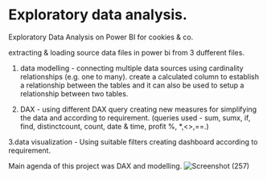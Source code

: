 # Exploratory data analysis.
Exploratory Data Analysis on Power BI for cookies & co.

extracting & loading source data files in power bi from 3 dufferent files.

1. data modelling - connecting multiple data sources using cardinality relationships (e.g. one to many). create a calculated column to establish a relationship between the tables and it can also be used to setup a relationship between two tables.

2. DAX - using different DAX query creating new measures for simplifying the data and according to requirement. (queries used - sum, sumx, if, find, distinctcount, count, date & time, profit %, *,<>,==.)

3.data visualization - Using suitable filters creating dashboard according to requirement.

Main agenda of this project was DAX and modelling.
![Screenshot (257)](https://user-images.githubusercontent.com/115246253/212618870-dc75d331-7c4f-4aa2-b4ff-967cb5674abd.png)

